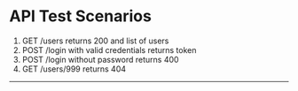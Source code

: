 
# API Test Scenarios

1. GET /users returns 200 and list of users
2. POST /login with valid credentials returns token
3. POST /login without password returns 400
4. GET /users/999 returns 404

---